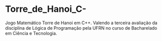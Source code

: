 # Torre_de_Hanoi_C-
Jogo Matemático Torre de Hanoi em C++. Valendo a terceira avaliação da disciplina de Lógica de Programação pela UFRN no curso de Bacharelado em Ciência e Tecnologia.
